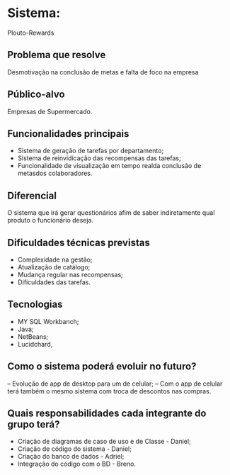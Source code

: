 # Sistema:
Plouto-Rewards
## Problema que resolve
Desmotivação na conclusão de metas e falta de foco na empresa
## Público-alvo
Empresas de Supermercado.
## Funcionalidades principais
- Sistema de geração de tarefas por departamento;
- Sistema de reinvidicação das recompensas das tarefas;
- Funcionalidade de visualização em tempo realda conclusão de metasdos colaboradores.
## Diferencial
O sistema que irá gerar questionários afim de saber indiretamente qual produto o funcionário deseja.
## Dificuldades técnicas previstas
- Complexidade na gestão; 
- Atualização de catálogo; 
- Mudança regular nas recompensas;
 - Dificuldades das tarefas.
## Tecnologias
- MY SQL Workbanch;
- Java;
- NetBeans;
- Lucidchard,
## Como o sistema poderá evoluir no futuro?
– Evolução de app de desktop para um de celular;
– Com o app de celular terá também o mesmo sistema com troca de descontos nas compras.
## Quais responsabilidades cada integrante do grupo terá?
- Criação de diagramas de caso de uso e de Classe - Daniel;
- Criação de código do sistema - Daniel;
- Criação do banco de dados - Adriel;
- Integração do código com o BD - Breno.
